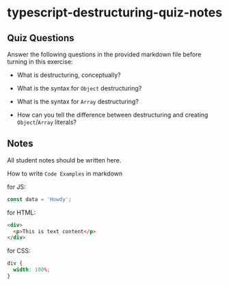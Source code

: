 # typescript-destructuring-quiz-notes

## Quiz Questions

Answer the following questions in the provided markdown file before turning in this exercise:

- What is destructuring, conceptually?

- What is the syntax for `Object` destructuring?

- What is the syntax for `Array` destructuring?

- How can you tell the difference between destructuring and creating `Object`/`Array` literals?

## Notes

All student notes should be written here.

How to write `Code Examples` in markdown

for JS:

```javascript
const data = 'Howdy';
```

for HTML:

```html
<div>
  <p>This is text content</p>
</div>
```

for CSS:

```css
div {
  width: 100%;
}
```
